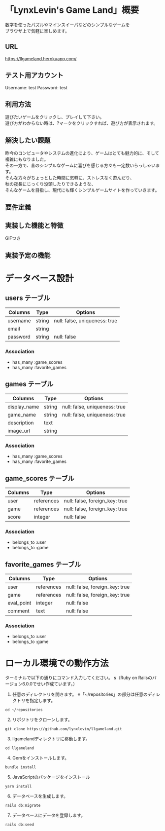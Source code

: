 # 「LynxLevin's Game Land」概要

数字を使ったパズルやマインスイーパなどのシンプルなゲームを  
ブラウザ上で気軽に楽しめます。

## URL
https://llgameland.herokuapp.com/

## テスト用アカウント
Username: test
Password: test

## 利用方法
遊びたいゲームをクリックし、プレイして下さい。  
遊び方がわからない時は、?マークをクリックすれば、遊び方が表示されます。

## 解決したい課題
昨今のコンピュータやシステムの進化により、ゲームはとても魅力的に、そして複雑にもなりました。  
その一方で、昔のシンプルなゲームに喜びを感じる方々も一定数いらっしゃいます。  
そんな方々がちょっとした時間に気軽に、ストレスなく遊んだり、  
秋の夜長にじっくり没頭したりできるような、  
そんなゲームを目指し、現代にも輝くシンプルゲームサイトを作っていきます。

## 要件定義

## 実装した機能と特徴
GIFつき

## 実装予定の機能


# データベース設計

## users テーブル
| Columns  | Type   | Options                       |
| -------- | ------ | ----------------------------- |
| username | string | null: false, uniqueness: true |
| email    | string |                               |
| password | string | null: false                   |

### Association
- has_many :game_scores
- has_many :favorite_games

## games テーブル
| Columns      | Type   | Options                       |
| ------------ | ------ | ----------------------------- |
| display_name | string | null: false, uniqueness: true |
| game_name    | string | null: false, uniqueness: true |
| description  | text   |                               |
| image_url    | string |                               |

### Association
- has_many :game_scores
- has_many :favorite_games

## game_scores テーブル
| Columns | Type       | Options                        |
| ------- | ---------- | ------------------------------ |
| user    | references | null: false, foreign_key: true |
| game    | references | null: false, foreign_key: true |
| score   | integer    | null: false                    |

### Association
- belongs_to :user
- belongs_to :game

## favorite_games テーブル
| Columns    | Type       | Options                        |
| ---------- | ---------- | ------------------------------ |
| user       | references | null: false, foreign_key: true |
| game       | references | null: false, foreign_key: true |
| eval_point | integer    | null: false                    |
| comment    | text       | null: false                    |

### Association
- belongs_to :user
- belongs_to :game

# ローカル環境での動作方法
ターミナルで以下の通りにコマンド入力してください。
s（Ruby on Railsのバージョン6.0.0でせい作成ています。）
1. 任意のディレクトリを開きます。
※「~/repositories」の部分は任意のディレクトリを指定します。
```
cd ~/repositories
```

2. リポジトリをクローンします。

```
git clone https://github.com/lynxlevin/llgameland.git
```
3. llgamelandディレクトリに移動します。

```
cd llgameland
```

4. Gemをインストールします。

```
bundle install
```

5. JavaScriptのパッケージをインストール

```
yarn install
```

6. データベースを生成します。

```
rails db:migrate
```

7. データベースにデータを登録します。

```
rails db:seed
```